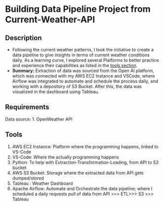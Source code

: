 # Building Data Pipeline Project from Current-Weather-API

## Description
- Following the current weather patterns, I took the initiative to create a data pipeline to give insights in terms of current weather conditions daily. As a learning curve, I explored several Platforms to better practice and experience their capabilities as listed in the [tools section](##Tools).
- **Summary:** Extraction of data was sourced from the Open AI platform, which was connected with my AWS EC2 Instance and VSCode, where Airflow was integrated to automate and schedule the process daily, and working with a depository of S3 Bucket. After this, the data was visualized in the dashboard using Tableau.

## Requirements
Data source: 1. OpenWeather API

## Tools
1. AWS EC2 Instance: Platform where the programming happens, linked to VS-Code
2. VS-Code: Where the actually programming happens
3. Python: To help with Extraction-Transformation-Loading, from API to S3 bucket
4. AWS S3 Bucket: Storage where the extracted data from API gets dumped/stored
5. Tableau : Weather Dashboard
6. Apache Airflow: Automate and Orchestrate the data pipeline; where I scheduled a daily requests pull of data from API >>> ETL>>> S3 >>> Tableau
